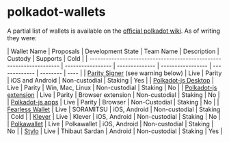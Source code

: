 # polkadot-wallets

A partial list of wallets is available on the [official polkadot wiki](https://wiki.polkadot.network/docs/build-wallets). As of writing they were:

| Wallet Name                                                         | Proposals |  Development State | Team Name | Description       | Custody       | Supports | Cold |
| ------------------------------------------------------------------- | ----------------- | -------------- | ----------------- | ------------- | -------- | ---- |
| [Parity Signer](https://www.parity.io/signer/) (see warning below)  | Live              | Parity         | iOS and Android   | Non-custodial | Staking  | Yes  |
| [Polkadot-js Desktop](https://github.com/polkadot-js/apps/releases) | Live              | Parity         | Win, Mac, Linux   | Non-custodial | Staking  | No   |
| [Polkadot-js extension](https://github.com/polkadot-js/extension)   | Live              | Parity         | Browser extension | Non-custodial | Staking  | No   |
| [Polkadot-js apps](https://polkadot.js.org/apps/#/accounts)         | Live              | Parity         | Browser           | Non-Custodial | Staking  | No   |
| [Fearless Wallet](https://fearlesswallet.io/)                       | Live              | SORAMITSU      | iOS, Android | Non-custodial | Staking  | Cold |
| [Klever](https://klever.io/)                                        | Live              | Klever         | iOS, Android | Non-custodial | Staking  | No  |
| [Polkawallet](https://polkawallet.io/)                              | Live              | Polkawallet    | iOS, Android | Non-custodial | Staking  | No  |
| [Stylo](https://stylo-app.com/)                                     | Live              | Thibaut Sardan | Android      | Non-custodial | Staking  | Yes  |
